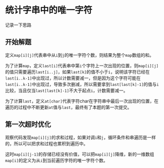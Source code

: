 # 统计字串中的唯一字符

记录一下思路

## 开始解题

定义`map[i][j]`代表串中从`i`到`j`的唯一字符个数，则结果为整个`map`数组的和。

为了计算`map`，定义`last[i]`代表串中第`i`个字符上一次出现的位置，则`map[i][j]`的值只需要遍历`last[i..j]`，如果`last[k]`的值不小于`i`，说明该字符已经在`last[i..k-1]`中出现过，所以计数需要减一，但是因为这个字符可能在`last[i..k-1]`中出现过，导致多次删减，所以需要拿到`last[last[k]-1]`的值与`i`比较，当且仅当`last[last[k]-1]`不大于起点`i`，计数需要减一。

为了计算`last`，定义`at[char]`代表字符char在字符串中最后一次出现的位置，在遍历的过程中不断更新`at`值与`last`，最终有了本题的第一次提交。

## 第一次超时优化

观察代码发现`map[i][j]`的求和过程，如果对调`i`和`j`，循环条件和串遍历是一样的，所以可以把求和过程也累积到遍历中。

这时`map[i][j-1]`的存储已经没有价值，可以把`map[i][j]`降维，新的一维数组`map[i]`的定义为从`i`到当前遍历字符的唯一字符个数。